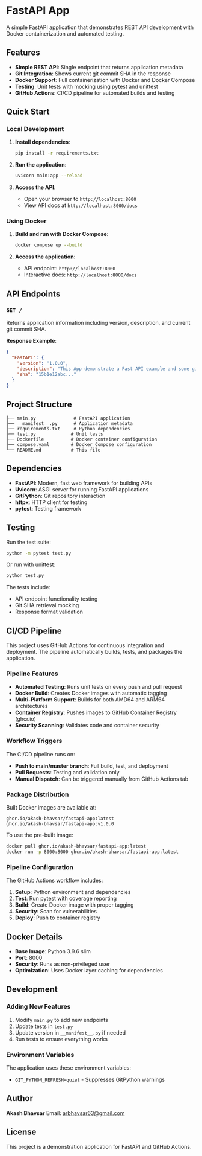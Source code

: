 # FastAPI App

A simple FastAPI application that demonstrates REST API development with Docker containerization and automated testing.

## Features

- **Simple REST API**: Single endpoint that returns application metadata
- **Git Integration**: Shows current git commit SHA in the response
- **Docker Support**: Full containerization with Docker and Docker Compose
- **Testing**: Unit tests with mocking using pytest and unittest
- **GitHub Actions**: CI/CD pipeline for automated builds and testing

## Quick Start

### Local Development

1. **Install dependencies**:
   ```bash
   pip install -r requirements.txt
   ```

2. **Run the application**:
   ```bash
   uvicorn main:app --reload
   ```

3. **Access the API**:
   - Open your browser to `http://localhost:8000`
   - View API docs at `http://localhost:8000/docs`

### Using Docker

1. **Build and run with Docker Compose**:
   ```bash
   docker compose up --build
   ```

2. **Access the application**:
   - API endpoint: `http://localhost:8000`
   - Interactive docs: `http://localhost:8000/docs`

## API Endpoints

### `GET /`
Returns application information including version, description, and current git commit SHA.

**Response Example**:
```json
{
  "FastAPI": {
    "version": "1.0.0",
    "description": "This App demonstrate a Fast API example and some github actions",
    "sha": "15b1e12abc..."
  }
}
```

## Project Structure

```
├── main.py              # FastAPI application
├── __manifest__.py      # Application metadata
├── requirements.txt     # Python dependencies
├── test.py             # Unit tests
├── Dockerfile          # Docker container configuration
├── compose.yaml        # Docker Compose configuration
└── README.md           # This file
```

## Dependencies

- **FastAPI**: Modern, fast web framework for building APIs
- **Uvicorn**: ASGI server for running FastAPI applications
- **GitPython**: Git repository interaction
- **httpx**: HTTP client for testing
- **pytest**: Testing framework

## Testing

Run the test suite:

```bash
python -m pytest test.py
```

Or run with unittest:

```bash
python test.py
```

The tests include:
- API endpoint functionality testing
- Git SHA retrieval mocking
- Response format validation

## CI/CD Pipeline

This project uses GitHub Actions for continuous integration and deployment. The pipeline automatically builds, tests, and packages the application.

### Pipeline Features

- **Automated Testing**: Runs unit tests on every push and pull request
- **Docker Build**: Creates Docker images with automatic tagging
- **Multi-Platform Support**: Builds for both AMD64 and ARM64 architectures
- **Container Registry**: Pushes images to GitHub Container Registry (ghcr.io)
- **Security Scanning**: Validates code and container security

### Workflow Triggers

The CI/CD pipeline runs on:
- **Push to main/master branch**: Full build, test, and deployment
- **Pull Requests**: Testing and validation only
- **Manual Dispatch**: Can be triggered manually from GitHub Actions tab

### Package Distribution

Built Docker images are available at:
```
ghcr.io/akash-bhavsar/fastapi-app:latest
ghcr.io/akash-bhavsar/fastapi-app:v1.0.0
```

To use the pre-built image:
```bash
docker pull ghcr.io/akash-bhavsar/fastapi-app:latest
docker run -p 8000:8000 ghcr.io/akash-bhavsar/fastapi-app:latest
```

### Pipeline Configuration

The GitHub Actions workflow includes:
1. **Setup**: Python environment and dependencies
2. **Test**: Run pytest with coverage reporting
3. **Build**: Create Docker image with proper tagging
4. **Security**: Scan for vulnerabilities
5. **Deploy**: Push to container registry

## Docker Details

- **Base Image**: Python 3.9.6 slim
- **Port**: 8000
- **Security**: Runs as non-privileged user
- **Optimization**: Uses Docker layer caching for dependencies

## Development

### Adding New Features

1. Modify `main.py` to add new endpoints
2. Update tests in `test.py`
3. Update version in `__manifest__.py` if needed
4. Run tests to ensure everything works

### Environment Variables

The application uses these environment variables:
- `GIT_PYTHON_REFRESH=quiet` - Suppresses GitPython warnings

## Author

**Akash Bhavsar**
Email: arbhavsar63@gmail.com

## License

This project is a demonstration application for FastAPI and GitHub Actions.
